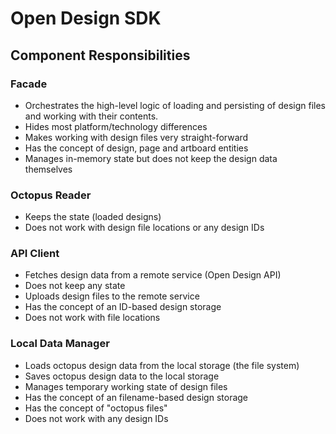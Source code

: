 # Open Design SDK

## Component Responsibilities

### Facade

- Orchestrates the high-level logic of loading and persisting of design files and working with their contents.
- Hides most platform/technology differences
- Makes working with design files very straight-forward
- Has the concept of design, page and artboard entities
- Manages in-memory state but does not keep the design data themselves

### Octopus Reader

- Keeps the state (loaded designs)
- Does not work with design file locations or any design IDs

### API Client

- Fetches design data from a remote service (Open Design API)
- Does not keep any state
- Uploads design files to the remote service
- Has the concept of an ID-based design storage
- Does not work with file locations

### Local Data Manager

- Loads octopus design data from the local storage (the file system)
- Saves octopus design data to the local storage
- Manages temporary working state of design files
- Has the concept of an filename-based design storage
- Has the concept of "octopus files"
- Does not work with any design IDs
